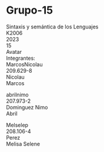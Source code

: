 # Grupo-15
Sintaxis y semántica de los Lenguajes  
K2006  
2023  
15  
Avatar  
Integrantes:  
MarcosNicolau  
209.629-8  
Nicolau  
Marcos  
  
abrilnimo  
207.973-2  
Dominguez Nimo   
Abril  
  
Melselep  
208.106-4  
Perez  
Melisa Selene  

